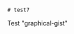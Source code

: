                                                                                                                                                                                                             # test7
Test "graphical-gist"